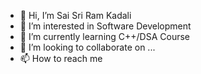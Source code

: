 - 👋 Hi, I’m Sai Sri Ram Kadali 
- 👀 I’m interested in Software Development
- 🌱 I’m currently learning C++/DSA Course
- 💞️ I’m looking to collaborate on ...
- 📫 How to reach me 

<!---
saisriram489/saisriram489 is a ✨ special ✨ repository because its `README.md` (this file) appears on your GitHub profile.
You can click the Preview link to take a look at your changes.
--->

